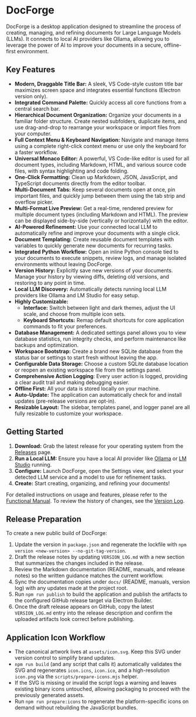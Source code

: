 # DocForge

DocForge is a desktop application designed to streamline the process of creating, managing, and refining documents for Large Language Models (LLMs). It connects to local AI providers like Ollama, allowing you to leverage the power of AI to improve your documents in a secure, offline-first environment.

## Key Features

- **Modern, Draggable Title Bar:** A sleek, VS Code-style custom title bar maximizes screen space and integrates essential functions (Electron version only).
- **Integrated Command Palette:** Quickly access all core functions from a central search bar.
- **Hierarchical Document Organization:** Organize your documents in a familiar folder structure. Create nested subfolders, duplicate items, and use drag-and-drop to rearrange your workspace or import files from your computer.
- **Full Context Menu & Keyboard Navigation:** Navigate and manage items using a complete right-click context menu or use only the keyboard for a faster workflow.
- **Universal Monaco Editor:** A powerful, VS Code-like editor is used for all document types, including Markdown, HTML, and various source code files, with syntax highlighting and code folding.
- **One-Click Formatting:** Clean up Markdown, JSON, JavaScript, and TypeScript documents directly from the editor toolbar.
- **Multi-Document Tabs:** Keep several documents open at once, pin important files, and quickly jump between them using the tab strip and overflow picker.
- **Multi-Format Live Preview:** Get a real-time, rendered preview for multiple document types (including Markdown and HTML). The preview can be displayed side-by-side (vertically or horizontally) with the editor.
- **AI-Powered Refinement:** Use your connected local LLM to automatically refine and improve your documents with a single click.
- **Document Templating:** Create reusable document templates with variables to quickly generate new documents for recurring tasks.
- **Integrated Python Workflow:** Open an inline Python console tied to your documents to execute snippets, review logs, and manage isolated environments without leaving DocForge.
- **Version History:** Explicitly save new versions of your documents. Manage your history by viewing diffs, deleting old versions, and restoring to any point in time.
- **Local LLM Discovery:** Automatically detects running local LLM providers like Ollama and LM Studio for easy setup.
- **Highly Customizable:**
    - **Interface:** Switch between light and dark themes, adjust the UI scale, and choose from multiple icon sets.
    - **Keyboard Shortcuts:** Remap default shortcuts for core application commands to fit your preferences.
- **Database Management:** A dedicated settings panel allows you to view database statistics, run integrity checks, and perform maintenance like backups and optimization.
- **Workspace Bootstrap:** Create a brand new SQLite database from the status bar or settings to start fresh without leaving the app.
- **Configurable Data Storage:** Choose a custom SQLite database location or reopen an existing workspace file from the settings panel.
- **Comprehensive Action Logging**: Every user action is logged, providing a clear audit trail and making debugging easier.
- **Offline First:** All your data is stored locally on your machine.
- **Auto-Update:** The application can automatically check for and install updates (pre-release versions are opt-in).
- **Resizable Layout:** The sidebar, templates panel, and logger panel are all fully resizable to customize your workspace.

## Getting Started

1.  **Download:** Grab the latest release for your operating system from the [Releases](https://github.com/TimSirmov/docforge/releases) page.
2.  **Run a Local LLM:** Ensure you have a local AI provider like [Ollama](https://ollama.ai/) or [LM Studio](https://lmstudio.ai/) running.
3.  **Configure:** Launch DocForge, open the Settings view, and select your detected LLM service and a model to use for refinement tasks.
4.  **Create:** Start creating, organizing, and refining your documents!

For detailed instructions on usage and features, please refer to the [Functional Manual](./FUNCTIONAL_MANUAL.md).
To review the history of changes, see the [Version Log](./VERSION_LOG.md).

## Release Preparation

To create a new public build of DocForge:

1. Update the version in `package.json` and regenerate the lockfile with `npm version <new-version> --no-git-tag-version`.
2. Draft the release notes by updating `VERSION_LOG.md` with a new section that summarizes the changes included in the release.
3. Review the Markdown documentation (README, manuals, and release notes) so the written guidance matches the current workflow.
4. Sync the documentation copies under `docs/` (README, manuals, version log) with any updates made at the project root.
5. Run `npm run publish` to build the application and publish the artifacts to the configured GitHub release target via Electron Builder.
6. Once the draft release appears on GitHub, copy the latest `VERSION_LOG.md` entry into the release description and confirm the uploaded artifacts look correct before publishing.

## Application Icon Workflow

- The canonical artwork lives at `assets/icon.svg`. Keep this SVG under version control to simplify brand updates.
- `npm run build` (and any script that calls it) automatically validates the SVG and regenerates `icon.icns`, `icon.ico`, and a high-resolution `icon.png` via the `scripts/prepare-icons.mjs` helper.
- If the SVG is missing or invalid the script logs a warning and leaves existing binary icons untouched, allowing packaging to proceed with the previously generated assets.
- Run `npm run prepare:icons` to regenerate the platform-specific icons on demand without rebuilding the JavaScript bundles.

